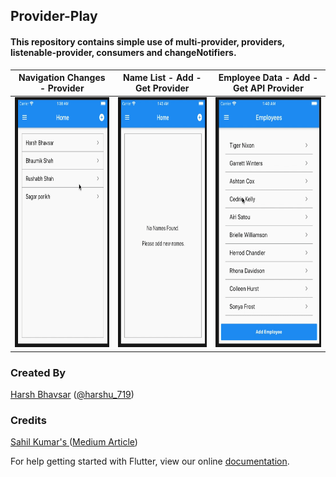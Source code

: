 ## Provider-Play


#### This repository contains simple use of multi-provider, providers, listenable-provider, consumers and changeNotifiers.


| Navigation Changes -  Provider | Name List - Add - Get Provider | Employee Data - Add - Get API Provider
|-----------------------------------------------------------------------------------------------------------------------------|-------------------------------------------------------------------------------------------------------------------------------|-------------------------------------------------------------------------------------------------------------------------------
|<img src="media/navigation.gif" height="400em" /> | <img src="media/namelist.gif" height="400em" /> | <img src="media/employeelist.gif" height="400em" /> 



### Created By

[Harsh Bhavsar](https://github.com/iharshb) ([@harshu_719](https://www.twitter.com/harshu_719)) 


### Credits

[Sahil Kumar's ](https://github.com/xsahil03x) ([Medium Article](https://medium.com/flutter-community/handling-network-calls-like-a-pro-in-flutter-31bd30c86be1)) 

For help getting started with Flutter, view our online
[documentation](https://flutter.io/).
